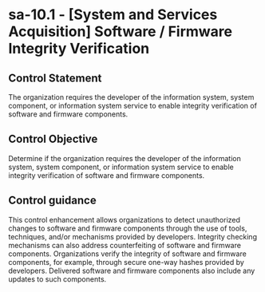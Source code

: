 # sa-10.1 - \[System and Services Acquisition\] Software / Firmware Integrity Verification

## Control Statement

The organization requires the developer of the information system, system component, or information system service to enable integrity verification of software and firmware components.

## Control Objective

Determine if the organization requires the developer of the information system, system component, or information system service to enable integrity verification of software and firmware components.

## Control guidance

This control enhancement allows organizations to detect unauthorized changes to software and firmware components through the use of tools, techniques, and/or mechanisms provided by developers. Integrity checking mechanisms can also address counterfeiting of software and firmware components. Organizations verify the integrity of software and firmware components, for example, through secure one-way hashes provided by developers. Delivered software and firmware components also include any updates to such components.
